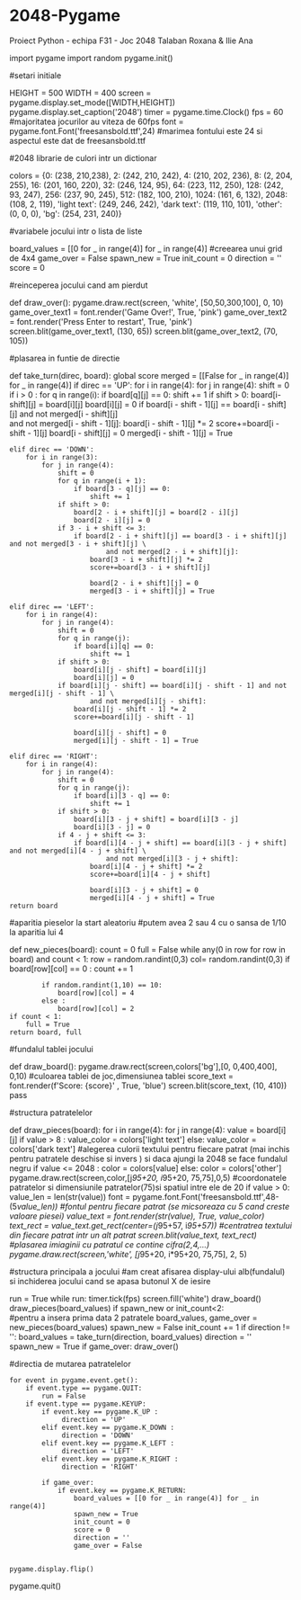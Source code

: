 # 2048-Pygame
Proiect Python - echipa F31 - Joc 2048
Talaban Roxana & Ilie Ana


import pygame
import random
pygame.init()


#setari initiale

HEIGHT = 500
WIDTH = 400
screen = pygame.display.set_mode([WIDTH,HEIGHT])
pygame.display.set_caption('2048')
timer = pygame.time.Clock()
fps = 60 #majoritatea jocurilor au viteza de 60fps
font = pygame.font.Font('freesansbold.ttf',24) #marimea fontului este 24 si aspectul este dat de freesansbold.ttf


#2048 librarie de culori intr un dictionar

colors = {0: (238, 210,238),
          2: (242, 210, 242),
          4: (210, 202, 236),
          8: (2, 204, 255),
          16: (201, 160, 220),
          32: (246, 124, 95),
          64: (223, 112, 250),
          128: (242, 93, 247),
          256: (237, 90, 245),
          512: (182, 100, 210),
          1024: (161, 6, 132),
          2048: (108, 2, 119),
          'light text': (249, 246, 242),
          'dark text': (119, 110, 101),
          'other': (0, 0, 0),
          'bg': (254, 231, 240)}


#variabele jocului intr o lista de liste

board_values = [[0 for _ in range(4)] for _ in range(4)] #creearea unui grid de 4x4
game_over = False
spawn_new = True
init_count = 0
direction = ''
score = 0


#reinceperea jocului cand am pierdut

def draw_over():
    pygame.draw.rect(screen, 'white', [50,50,300,100], 0, 10)
    game_over_text1 = font.render('Game Over!', True, 'pink')
    game_over_text2 = font.render('Press Enter to restart', True, 'pink')
    screen.blit(game_over_text1, (130, 65))
    screen.blit(game_over_text2, (70, 105))


#plasarea in funtie de directie

def take_turn(direc, board):
    global score
    merged = [[False for _ in range(4)] for _ in range(4)]
    if direc == 'UP':
        for i in range(4):
            for j in range(4):
                shift = 0
                if i > 0 :
                    for q in range(i):
                        if board[q][j] == 0:
                            shift += 1
                    if shift > 0:
                        board[i-shift][j] = board[i][j]
                        board[i][j] = 0
                    if board[i - shift - 1][j] == board[i - shift][j] and not merged[i - shift][j] \
                            and not merged[i - shift - 1][j]:
                        board[i - shift - 1][j] *= 2
                        score+=board[i - shift - 1][j]
                        board[i - shift][j] = 0
                        merged[i - shift - 1][j] = True

    elif direc == 'DOWN':
        for i in range(3):
            for j in range(4):
                shift = 0
                for q in range(i + 1):
                    if board[3 - q][j] == 0:
                        shift += 1
                if shift > 0:
                    board[2 - i + shift][j] = board[2 - i][j]
                    board[2 - i][j] = 0
                if 3 - i + shift <= 3:
                    if board[2 - i + shift][j] == board[3 - i + shift][j] and not merged[3 - i + shift][j] \
                            and not merged[2 - i + shift][j]:
                        board[3 - i + shift][j] *= 2
                        score+=board[3 - i + shift][j]
                        
                        board[2 - i + shift][j] = 0
                        merged[3 - i + shift][j] = True

    elif direc == 'LEFT':
        for i in range(4):
            for j in range(4):
                shift = 0
                for q in range(j):
                    if board[i][q] == 0:
                        shift += 1
                if shift > 0:
                    board[i][j - shift] = board[i][j]
                    board[i][j] = 0
                if board[i][j - shift] == board[i][j - shift - 1] and not merged[i][j - shift - 1] \
                        and not merged[i][j - shift]:
                    board[i][j - shift - 1] *= 2
                    score+=board[i][j - shift - 1]
                    
                    board[i][j - shift] = 0
                    merged[i][j - shift - 1] = True

    elif direc == 'RIGHT':
        for i in range(4):
            for j in range(4):
                shift = 0
                for q in range(j):
                    if board[i][3 - q] == 0:
                        shift += 1
                if shift > 0:
                    board[i][3 - j + shift] = board[i][3 - j]
                    board[i][3 - j] = 0
                if 4 - j + shift <= 3:
                    if board[i][4 - j + shift] == board[i][3 - j + shift] and not merged[i][4 - j + shift] \
                            and not merged[i][3 - j + shift]:
                        board[i][4 - j + shift] *= 2
                        score+=board[i][4 - j + shift]
                       
                        board[i][3 - j + shift] = 0
                        merged[i][4 - j + shift] = True
    return board
  

#aparitia pieselor la start aleatoriu
#putem avea 2 sau 4 cu o sansa de 1/10 la aparitia lui 4

def new_pieces(board):
    count = 0
    full = False
    while any(0 in row for row in board) and count < 1:
        row = random.randint(0,3)
        col= random.randint(0,3)
        if board[row][col] == 0 :
            count += 1
            
            if random.randint(1,10) == 10:
                board[row][col] = 4
            else :
                board[row][col] = 2
    if count < 1:
        full = True
    return board, full


#fundalul tablei jocului

def draw_board():
    pygame.draw.rect(screen,colors['bg'],[0, 0,400,400], 0,10) #culoarea tablei de joc,dimensiunea tablei
    score_text = font.render(f'Score: {score}' , True, 'blue')
    screen.blit(score_text, (10, 410))
    pass 


#structura patratelelor

def draw_pieces(board):
    for i in range(4):
        for j in range(4):
            value = board[i][j]
            if value > 8 :
                value_color = colors['light text']
            else:
                value_color = colors['dark text'] 
                 #alegerea culorii textului pentru fiecare patrat (mai inchis pentru patratele deschise si invers ) si daca ajungi la 2048 se face fundalul negru
            if value <= 2048 :
                color = colors[value]
            else: 
                color = colors['other']        
            pygame.draw.rect(screen,color,[j*95+20, i*95+20, 75,75],0,5)    #coordonatele patratelor si dimensiunile patratelor(75)si spatiul intre ele de 20 
            if value > 0:
                value_len = len(str(value))
                font = pygame.font.Font('freesansbold.ttf',48-(5*value_len)) #fontul  pentru fiecare patrat (se micsoreaza cu 5 cand creste valoare piesei)
                value_text = font.render(str(value), True, value_color)
                text_rect = value_text.get_rect(center=(j*95+57, i*95+57)) #centratrea textului din fiecare patrat intr un alt patrat
                screen.blit(value_text, text_rect) #plasarea imiaginii cu patratul ce contine cifra(2,4,...)
                pygame.draw.rect(screen,'white', [j*95+20, i*95+20, 75,75], 2, 5)
                

    
#structura principala a jocului
#am creat afisarea display-ului alb(fundalul) si inchiderea jocului cand se apasa butonul X de iesire

run = True
while run:
    timer.tick(fps)
    screen.fill('white')
    draw_board()
    draw_pieces(board_values)
    if spawn_new or init_count<2:    
        #pentru a insera prima data 2 patratele
        board_values, game_over = new_pieces(board_values)
        spawn_new = False
        init_count += 1
    if direction != '':
        board_values = take_turn(direction, board_values)
        direction = ''
        spawn_new = True
    if game_over:
        draw_over()
        
    
#directia de mutarea patratelelor

    for event in pygame.event.get():
        if event.type == pygame.QUIT:
            run = False
        if event.type == pygame.KEYUP:
            if event.key == pygame.K_UP :
                 direction = 'UP'
            elif event.key == pygame.K_DOWN :
                 direction = 'DOWN'
            elif event.key == pygame.K_LEFT :
                 direction = 'LEFT'
            elif event.key == pygame.K_RIGHT :
                 direction = 'RIGHT'

            if game_over:
                if event.key == pygame.K_RETURN:
                    board_values = [[0 for _ in range(4)] for _ in range(4)]
                    spawn_new = True
                    init_count = 0
                    score = 0
                    direction = ''
                    game_over = False


    pygame.display.flip()
pygame.quit()
